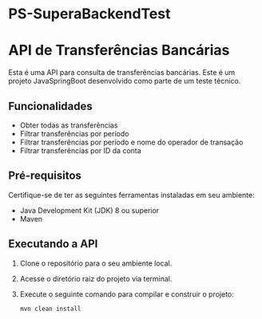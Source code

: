 # PS-SuperaBackendTest


# API de Transferências Bancárias

Esta é uma API para consulta de transferências bancárias.
Este é um projeto JavaSpringBoot desenvolvido como parte de um teste técnico.

## Funcionalidades

- Obter todas as transferências
- Filtrar transferências por período
- Filtrar transferências por período e nome do operador de transação
- Filtrar transferências por ID da conta

## Pré-requisitos

Certifique-se de ter as seguintes ferramentas instaladas em seu ambiente:

- Java Development Kit (JDK) 8 ou superior
- Maven

## Executando a API

1. Clone o repositório para o seu ambiente local.

2. Acesse o diretório raiz do projeto via terminal.

3. Execute o seguinte comando para compilar e construir o projeto:

   ```shell
   mvn clean install
